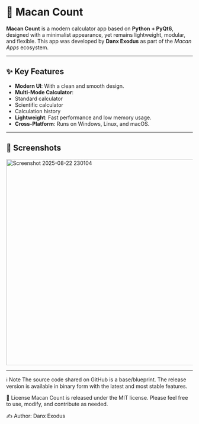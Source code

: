 # 🐅 Macan Count

**Macan Count** is a modern calculator app based on **Python + PyQt6**, designed with a minimalist appearance, yet remains lightweight, modular, and flexible.
This app was developed by **Danx Exodus** as part of the *Macan Apps* ecosystem.

---

## ✨ Key Features
- **Modern UI**: With a clean and smooth design.
- **Multi-Mode Calculator**:
- Standard calculator
- Scientific calculator
- Calculation history
- **Lightweight**: Fast performance and low memory usage.
- **Cross-Platform**: Runs on Windows, Linux, and macOS.

---

## 📸 Screenshots
<img width="609" height="556" alt="Screenshot 2025-08-22 230104" src="https://github.com/user-attachments/assets/03a5405a-7939-4a68-a4a1-1445a23ef357" />

---


ℹ️ Note
The source code shared on GitHub is a base/blueprint.
The release version is available in binary form with the latest and most stable features.

📜 License
Macan Count is released under the MIT license.
Please feel free to use, modify, and contribute as needed.

✍️ Author: Danx Exodus
